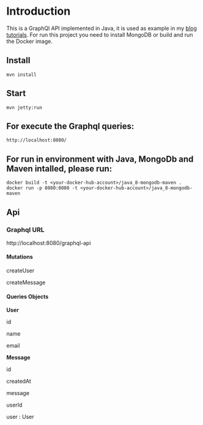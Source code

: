 # Introduction

This is a GraphQl API implemented in Java, it is used as example in my [blog tutorials](https://marcusvieira.tech/2018/12/27/how-to-create-queries-in-graphql/).
For run this project you need to install MongoDB or build and run the Docker image.

## Install

```
mvn install
```

## Start

```
mvn jetty:run
```
## For execute the Graphql queries:

```
http://localhost:8080/
```

## For run in environment with Java, MongoDb and Maven intalled, please run:
```
docker build -t <your-docker-hub-account>/java_8-mongodb-maven .
docker run -p 8080:8080 -t <your-docker-hub-account>/java_8-mongodb-maven
```

## Api

### Graphql URL

http://localhost:8080/graphql-api

#### Mutations

<p>createUser</p>
<p>createMessage</p>

#### Queries Objects

**User**
<p>id</p>
<p>name</p>
<p>email</p>

**Message**
<p>id</p>
<p>createdAt</p>
<p>message</p>
<p>userId</p>
<p>user : User</p>




